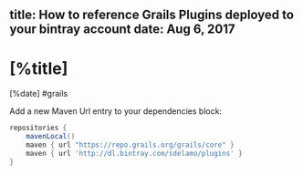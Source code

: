 title: How to reference  Grails Plugins deployed to your bintray account
date: Aug 6, 2017
---

# [%title]

[%date] #grails

Add a new Maven Url entry to your dependencies block:

```groovy
repositories {
    mavenLocal()
    maven { url "https://repo.grails.org/grails/core" }
    maven { url 'http://dl.bintray.com/sdelamo/plugins' }
}
```

